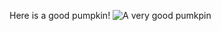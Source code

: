 Here is a good pumpkin! 
![A very good pumkpin](https://www.seedsavers.org/site/img/seo-images/0972-squash-cornfield-pumpkin.jpg)
